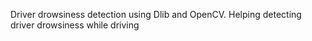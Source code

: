 Driver drowsiness detection using Dlib and OpenCV.
Helping detecting driver drowsiness while driving

